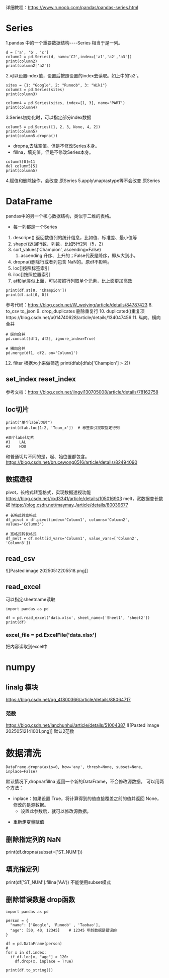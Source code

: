 
详细教程：https://www.runoob.com/pandas/pandas-series.html

# Series
1.pandas 中的一个重要数据结构----Series
相当于是一列。

```
d = ['a', 'b', 'c']  
column2 = pd.Series(d, name='C2',index=['a1','a2','a3'])  
print(column2)  
print(column2['a2'])
```

2.可以设置index值，设置后按照设置的index去读取。如上中的'a2'。

```
sites = {1: "Google", 2: "Runoob", 3: "Wiki"}  
column3 = pd.Series(sites)  
print(column3)  
  
column4 = pd.Series(sites, index=[1, 3], name='PART')  
print(column4)
```

3.Series初始化时，可以指定部分index数据

```
column5 = pd.Series([1, 2, 3, None, 4, 2])  
print(column5)  
print(column5.dropna())
```
* dropna,去除空值。但是不修改Series本身。
* fillna，填充值。但是不修改Series本身。

```
column5[0]=11  
del column5[5]  
print(column5)
```

4.赋值和删除操作，会改变 原Series
5.apply\map\astype等不会改变 原Series

# DataFrame
pandas中的另一个核心数据结构，类似于二维的表格。
* 每一列都是一个Series


1. descripe() 返回数值列的统计信息，比如值、标准差、最小值等
2. shape()返回行数、列数，比如5行2列（5，2）
3. sort_values('Champion', ascending=False)
	1. ascending  升序、上升的；False代表是降序，即从大到小。
4. dropna()删除行或者列包含 NaN的。原df不影响。
5. loc[]按照标签索引
6. iloc[]按照位置索引
7. at和iat类似上面，可以按照行列取单个元素，比上面更加高效
```
print(df.at[0, 'Champion'])  
print(df.iat[0, 0])
```
参考代码：https://blog.csdn.net/W_weiying/article/details/84787423
8. to_csv to_json
9. drop_duplicates 删除重复行
10. duplicated()重复项https://blog.csdn.net/u014740628/article/details/134047456
11. 纵向、横向合并
```
# 纵向合并
pd.concat([df1, df2], ignore_index=True)

# 横向合并
pd.merge(df1, df2, on='Column1')
```
12. filter 根据大小来做筛选 print(dfab[dfab['Champion'] > 2])

## set_index reset_index
参考文档：https://blog.csdn.net/jingyi130705008/article/details/78162758


## loc切片
```
print("单个label切片")  
print(dfab.loc[1:2, 'Team_x'])  # 标签索引提取指定行列

#单个label切片
#1    LAL
#2    HOU
```

和普通切片不同的是，起、始位置都包含。
https://blog.csdn.net/brucewong0516/article/details/82494090


## 数据透视
pivot，长格式转宽格式，实现数据透视功能 https://blog.csdn.net/cxd3341/article/details/105016903
melt，宽数据变长数据 https://blog.csdn.net/maymay_/article/details/80039677
```
# 长格式转宽格式
df_pivot = df.pivot(index='Column1', columns='Column2', values='Column3')

# 宽格式转长格式
df_melt = df.melt(id_vars='Column1', value_vars=['Column2', 'Column3'])
```


## read_csv
![[Pasted image 20250512205518.png]]

## read_excel
可以指定sheetname读取
```
import pandas as pd  
  
df = pd.read_excel('data.xlsx', sheet_name=['Sheet1', 'sheet2'])  
print(df)
```

### excel_file = pd.ExcelFile('data.xlsx')
把内容读取到excel中


# numpy
##  linalg 模块
https://blog.csdn.net/qq_41800366/article/details/88064717
###  范数
https://blog.csdn.net/lanchunhui/article/details/51004387
![[Pasted image 20250512141001.png]]
默认2范数

# 数据清洗
```
DataFrame.dropna(axis=0, how='any', thresh=None, subset=None, inplace=False)
```

默认情况下,dropna/fillna 返回一个新的DataFrame，不会修改源数据。
可以用两个方法：
- inplace：如果设置 True，将计算得到的值直接覆盖之前的值并返回 None，修改的是源数据。
	* 设置此参数后，就可以修改源数据。
* 重新走变量赋值

## 删除指定列的 NaN
print(df.dropna(subset=['ST_NUM']))

## 填充指定列
print(df['ST_NUM'].fillna('AA'))
不能使用subset模式

## 删除错误数据 drop函数
```
import pandas as pd

person = {
  "name": ['Google', 'Runoob' , 'Taobao'],
  "age": [50, 40, 12345]    # 12345 年龄数据是错误的
}

df = pd.DataFrame(person)
#
for x in df.index:
  if df.loc[x, "age"] > 120:
    df.drop(x, inplace = True)

print(df.to_string())
```

